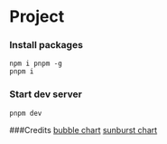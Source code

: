 # Project

### Install packages

```
npm i pnpm -g
pnpm i
```

### Start dev server

```
pnpm dev
```

###Credits
[bubble chart](https://observablehq.com/@ahoak/d3-api-analysis)
[sunburst chart](https://observablehq.com/@ahoak/d3-sunburst-chart)
